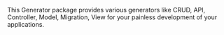 This Generator package provides various generators like CRUD, API, Controller, Model, Migration, View for your painless development of your applications.
